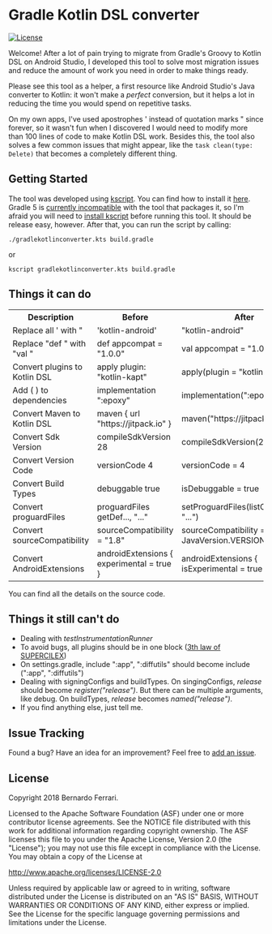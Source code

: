 Gradle Kotlin DSL converter
=================

[![License](https://img.shields.io/badge/license-Apache%20License%202.0-blue.svg?style=flat)](http://www.apache.org/licenses/LICENSE-2.0)

Welcome! After a lot of pain trying to migrate from Gradle's Groovy to Kotlin DSL on Android Studio, I developed this tool to solve most migration issues and reduce the amount of work you need in order to make things ready.

Please see this tool as a helper, a first resource like Android Studio's Java converter to Kotlin: it won't make a _perfect_ conversion, but it helps a lot in reducing the time you would spend on repetitive tasks.

On my own apps, I've used apostrophes \' instead of quotation marks \" since forever, so it wasn't fun when I discovered I would need to modify more than 100 lines of code to make Kotlin DSL work. Besides this, the tool also solves a few common issues that might appear, like the ```task clean(type: Delete)``` that becomes a completely different thing.


Getting Started
---------------

The tool was developed using [kscript](https://github.com/holgerbrandl/kscript). You can find how to install it [here](https://github.com/holgerbrandl/kscript#installation). 
Gradle 5 is [currently incompatible](https://github.com/holgerbrandl/kscript/issues/197) with the tool that packages it, so I'm afraid you will need to [install kscript](https://github.com/holgerbrandl/kscript#installation) before running this tool. It should be release easy, however. After that, you can run the script by calling:

```
./gradlekotlinconverter.kts build.gradle
```
or 
```
kscript gradlekotlinconverter.kts build.gradle
```

Things it can do
---------------

<table>
    <th>Description</th>
    <th>Before</th>
    <th>After</th>
    <tr>
        <td>Replace all ' with "</td>
        <td>'kotlin-android'</td>
        <td>"kotlin-android"</td>
    </tr>
    <tr>
        <td>Replace "def " with "val "</td>
        <td>def appcompat = "1.0.0"</td>
        <td>val appcompat = "1.0.0"</td>
    </tr>
    <tr>
        <td>Convert plugins to Kotlin DSL</td>
        <td>apply plugin: "kotlin-kapt"</td>
        <td>apply(plugin = "kotlin-kapt")</td>
    </tr>
    <tr>
        <td>Add ( ) to dependencies</td>
        <td>implementation ":epoxy"</td>
        <td>implementation(":epoxy")>td>
    </tr>
    <tr>
        <td>Convert Maven to Kotlin DSL</td>
        <td>maven { url "https://jitpack.io" }</td>
        <td>maven("https://jitpack.io")</td>
    </tr>
    <tr>
        <td>Convert Sdk Version</td>
        <td>compileSdkVersion 28</td>
        <td>compileSdkVersion(28)</td>
    </tr>
    <tr>
        <td>Convert Version Code</td>
        <td>versionCode 4</td>
        <td>versionCode = 4</td>
    </tr>
    <tr>
        <td>Convert Build Types</td>
        <td>debuggable true</td>
        <td>isDebuggable = true</td>
    </tr>
    <tr>
        <td>Convert proguardFiles</td>
        <td>proguardFiles getDef..., "..."</td>
        <td>setProguardFiles(listOf(getDef..., "...")</td>
    </tr>
    <tr>
        <td>Convert sourceCompatibility</td>
        <td>sourceCompatibility = "1.8"</td>
        <td>sourceCompatibility = JavaVersion.VERSION_1_8</td>
    </tr>
     <tr>
         <td>Convert AndroidExtensions</td>
         <td>androidExtensions { experimental = true }</td>
         <td>androidExtensions { isExperimental = true }</td>
     </tr>
</table>

You can find all the details on the source code.

Things it still can't do
-------
- Dealing with _testInstrumentationRunner_
- To avoid bugs, all plugins should be in one block ([3th law of SUPERCILEX](https://twitter.com/SUPERCILEX/status/1079832024456749059))
- On settings.gradle, include ":app", ":diffutils" should become include (":app", ":diffutils")
- Dealing with signingConfigs and buildTypes. On singingConfigs, _release_ should become _register("release")_. But there can be multiple arguments, like debug. On buildTypes, _release_ becomes _named("release")_.
- If you find anything else, just tell me.


Issue Tracking
-------
Found a bug? Have an idea for an improvement? Feel free to [add an issue](../../issues).

License
-------

Copyright 2018 Bernardo Ferrari.

Licensed to the Apache Software Foundation (ASF) under one or more contributor
license agreements.  See the NOTICE file distributed with this work for
additional information regarding copyright ownership.  The ASF licenses this
file to you under the Apache License, Version 2.0 (the "License"); you may not
use this file except in compliance with the License.  You may obtain a copy of
the License at

http://www.apache.org/licenses/LICENSE-2.0

Unless required by applicable law or agreed to in writing, software
distributed under the License is distributed on an "AS IS" BASIS, WITHOUT
WARRANTIES OR CONDITIONS OF ANY KIND, either express or implied.  See the
License for the specific language governing permissions and limitations under
the License.